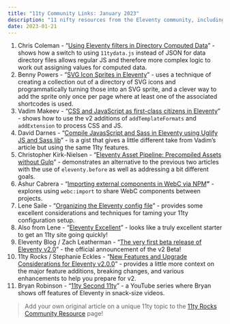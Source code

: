 ```yaml
---
title: "11ty Community Links: January 2023"
description: "11 nifty resources from the Eleventy community, including CSS and JS processing, sharing WebC components, and organizing the config."
date: 2023-01-21
---
```


1. Chris Coleman - “[Using Eleventy filters in Directory Computed Data](https://illtron.net/2023/01/11ty-directory-data-filters/)” - shows how a switch to using `11tydata.js` instead of JSON for data directory files allows regular JS and therefore more complex logic to work out assigning values for computed data.
2. Benny Powers - “[SVG Icon Sprites in Eleventy](https://bennypowers.dev/posts/11ty-svg-sprites/)” - uses a technique of creating a collection out of a directory of SVG icons and programmatically turning those into an SVG sprite, and a clever way to add the sprite only once per page where at least one of the associated shortcodes is used.
3. Vadim Makeev - “[CSS and JavaScript as first-class citizens in Eleventy](https://pepelsbey.dev/articles/eleventy-css-js/)” - shows how to use the v2 additions of `addTemplateFormats` and `addExtension` to process CSS and JS.
4. David Darnes - “[Compile JavasScript and Sass in Eleventy using Uglify JS and Sass lib](https://gist.github.com/daviddarnes/8d70d7b8eaee474bcb19e30fc45e63ff)” - is a gist that gives a little different take from Vadim’s article but using the same 11ty features.
5. Christopher Kirk-Nielsen - “[Eleventy Asset Pipeline: Precompiled Assets without Gulp](https://chriskirknielsen.com/blog/eleventy-asset-pipeline-precompiled-assets/)” - demonstrates an alternative to the previous two articles with the use of `eleventy.before` as well as addressing a bit different goals.
6. Ashur Cabrera - “[Importing external components in WebC via NPM](https://multiline.co/mment/2022/12/importing-external-webc-components)**”** - explores using `webc:import` to share WebC components between projects.
7. Lene Saile - “[Organizing the Eleventy config file](https://www.lenesaile.com/en/blog/organizing-the-eleventy-config-file/)” - provides some excellent considerations and techniques for taming your 11ty configuration setup.
8. Also from Lene - “[Eleventy Excellent](https://github.com/madrilene/eleventy-excellent)” - looks like a truly excellent starter to get an 11ty site going quickly!
9. Eleventy Blog / Zach Leatherman - “[The very first beta release of Eleventy v2.0](https://www.11ty.dev/blog/eleventy-v2-beta/)” - the official announcement of the v2 Beta!
10. 11ty Rocks / Stephanie Eckles - “[New Features and Upgrade Considerations for Eleventy v2.0.0](https://11ty.rocks/posts/new-features-upgrade-considerations-eleventy-version-2/)” - provides a little more context on the major feature additions, breaking changes, and various enhancements to help you prepare for v2.
11. Bryan Robinson - “[11ty Second 11ty](https://www.youtube.com/playlist?list=PLOSLUtJ_J3rrNiBBN-wn2BJ11OHiBuC1n)” - a YouTube series where Bryan shows off features of Eleventy in snack-size videos.

> Add your own original article on a unique 11ty topic to the [11ty Rocks Community Resource](https://11ty.rocks/community/) page!
